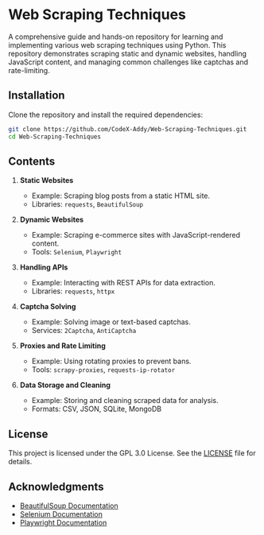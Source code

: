 # Web Scraping Techniques

A comprehensive guide and hands-on repository for learning and implementing various web scraping techniques using Python. This repository demonstrates scraping static and dynamic websites, handling JavaScript content, and managing common challenges like captchas and rate-limiting.

## Installation

Clone the repository and install the required dependencies:

```bash
git clone https://github.com/CodeX-Addy/Web-Scraping-Techniques.git
cd Web-Scraping-Techniques

```

## Contents

1. **Static Websites**
   - Example: Scraping blog posts from a static HTML site.
   - Libraries: `requests`, `BeautifulSoup`

2. **Dynamic Websites**
   - Example: Scraping e-commerce sites with JavaScript-rendered content.
   - Tools: `Selenium`, `Playwright`

3. **Handling APIs**
   - Example: Interacting with REST APIs for data extraction.
   - Libraries: `requests`, `httpx`

4. **Captcha Solving**
   - Example: Solving image or text-based captchas.
   - Services: `2Captcha`, `AntiCaptcha`

5. **Proxies and Rate Limiting**
   - Example: Using rotating proxies to prevent bans.
   - Tools: `scrapy-proxies`, `requests-ip-rotator`

6. **Data Storage and Cleaning**
   - Example: Storing and cleaning scraped data for analysis.
   - Formats: CSV, JSON, SQLite, MongoDB


## License

This project is licensed under the GPL 3.0 License. See the [LICENSE](LICENSE) file for details.

## Acknowledgments

- [BeautifulSoup Documentation](https://www.crummy.com/software/BeautifulSoup/bs4/doc/)
- [Selenium Documentation](https://www.selenium.dev/documentation/)
- [Playwright Documentation](https://playwright.dev/python/docs/intro)

